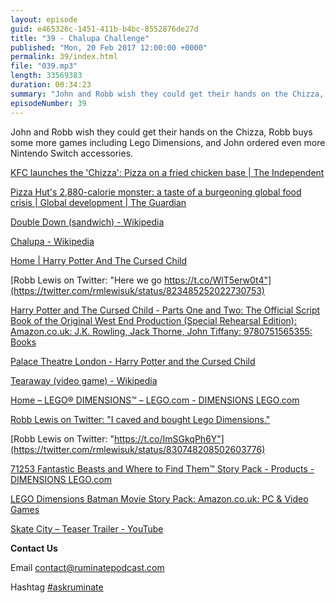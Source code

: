 ```yaml
---
layout: episode
guid: e465326c-1451-411b-b4bc-8552876de27d
title: "39 - Chalupa Challenge"
published: "Mon, 20 Feb 2017 12:00:00 +0000"
permalink: 39/index.html
file: "039.mp3"
length: 33569383
duration: 00:34:23
summary: "John and Robb wish they could get their hands on the Chizza, Robb buys some more games including Lego Dimensions, and John ordered even more Nintendo Switch accessories."
episodeNumber: 39
---
```


John and Robb wish they could get their hands on the Chizza, Robb buys some more games including Lego Dimensions, and John ordered even more Nintendo Switch accessories.

[KFC launches the 'Chizza': Pizza on a fried chicken base | The Independent](http://www.independent.co.uk/life-style/food-and-drink/kfc-launch-chizza-pizza-fried-chicken-base-fast-food-restaurant-latest-a7571096.html)

[Pizza Hut's 2,880-calorie monster: a taste of a burgeoning global food crisis | Global development | The Guardian](https://www.theguardian.com/global-development/2014/mar/02/pizza-hut-2880-calorie-monstrosity-worlds-burgeoning-food-crisis)

[Double Down (sandwich) - Wikipedia](https://en.wikipedia.org/wiki/Double_Down_(sandwich))

[Chalupa - Wikipedia](https://en.wikipedia.org/wiki/Chalupa)

[Home | Harry Potter And The Cursed Child](https://www.harrypottertheplay.com/)

[Robb Lewis on Twitter: "Here we go https://t.co/WlT5erw0t4"](https://twitter.com/rmlewisuk/status/823485252022730753)

[Harry Potter and The Cursed Child - Parts One and Two: The Official Script Book of the Original West End Production (Special Rehearsal Edition): Amazon.co.uk: J.K. Rowling, Jack Thorne, John Tiffany: 9780751565355: Books](https://www.amazon.co.uk/Harry-Potter-Cursed-Child-Production/dp/0751565350/ref=tmm_hrd_swatch_0?_encoding=UTF8&qid=&sr=)

[Palace Theatre London - Harry Potter and the Cursed Child](http://www.palacetheatrelondon.org/)

[Tearaway (video game) - Wikipedia](https://en.wikipedia.org/wiki/Tearaway_(video_game))

[Home – LEGO® DIMENSIONS™ – LEGO.com - DIMENSIONS LEGO.com](https://www.lego.com/en-gb/dimensions)

[Robb Lewis on Twitter: "I caved and bought Lego Dimensions."](https://twitter.com/rmlewisuk/status/830426129332846592)

[Robb Lewis on Twitter: "https://t.co/ImSGkqPh6Y"](https://twitter.com/rmlewisuk/status/830748208502603776)

[71253 Fantastic Beasts and Where to Find Them™ Story Pack - Products - DIMENSIONS LEGO.com](https://www.lego.com/en-gb/dimensions/products/fantastic-beasts-and-where-to-find-them-story-pack-71253)

[LEGO Dimensions Batman Movie Story Pack: Amazon.co.uk: PC & Video Games](https://www.amazon.co.uk/LEGO-Dimensions-Batman-Movie-Story/dp/B01M5CHWCV)

[Skate City – Teaser Trailer - YouTube](https://www.youtube.com/watch?v=kydl0RlGTaE)

**Contact Us**

Email [contact@ruminatepodcast.com](mailto:contact@ruminatepodcast.com)

Hashtag [#askruminate](https://twitter.com/search?q=askruminate)

